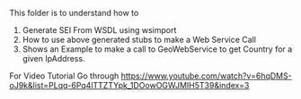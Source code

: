 This folder is to understand how to 
1) Generate SEI From WSDL using wsimport
2) How to use above generated stubs to make a Web Service Call
3) Shows an Example to make a call to GeoWebService to get Country for a given IpAddress.

For Video Tutorial Go through
https://www.youtube.com/watch?v=6hqDMS-oJ9k&list=PLqq-6Pq4lTTZTYpk_1DOowOGWJMIH5T39&index=3
